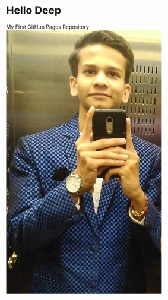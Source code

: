 # Hello Deep
My First GitHub Pages Repository
![Profile Photo](https://github.com/deep-santani/Freelancing/blob/master/Photo.jpg)
